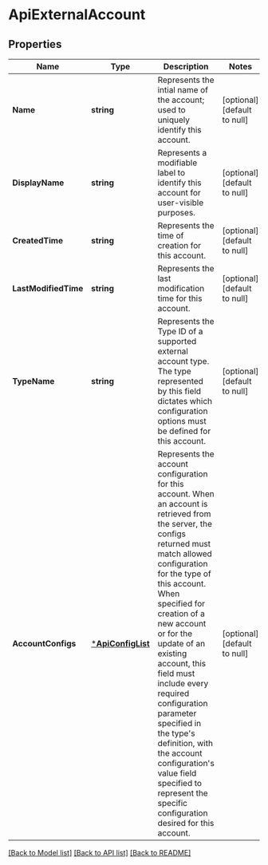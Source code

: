 # ApiExternalAccount

## Properties
Name | Type | Description | Notes
------------ | ------------- | ------------- | -------------
**Name** | **string** | Represents the intial name of the account; used to uniquely identify this account. | [optional] [default to null]
**DisplayName** | **string** | Represents a modifiable label to identify this account for user-visible purposes. | [optional] [default to null]
**CreatedTime** | **string** | Represents the time of creation for this account. | [optional] [default to null]
**LastModifiedTime** | **string** | Represents the last modification time for this account. | [optional] [default to null]
**TypeName** | **string** | Represents the Type ID of a supported external account type. The type represented by this field dictates which configuration options must be defined for this account. | [optional] [default to null]
**AccountConfigs** | [***ApiConfigList**](ApiConfigList.md) | Represents the account configuration for this account.  When an account is retrieved from the server, the configs returned must match allowed configuration for the type of this account.  When specified for creation of a new account or for the update of an existing account, this field must include every required configuration parameter specified in the type&#39;s definition, with the account configuration&#39;s value field specified to represent the specific configuration desired for this account. | [optional] [default to null]

[[Back to Model list]](../README.md#documentation-for-models) [[Back to API list]](../README.md#documentation-for-api-endpoints) [[Back to README]](../README.md)


